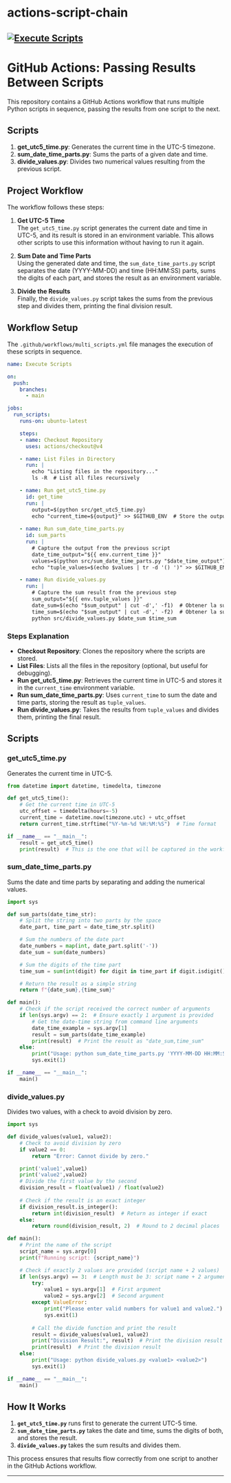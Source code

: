 # actions-script-chain
[![Execute Scripts](https://github.com/JorgeCardona/actions-script-chain/actions/workflows/multi_scripts.yml/badge.svg)](https://github.com/JorgeCardona/actions-script-chain/actions/workflows/multi_scripts.yml)
---

# GitHub Actions: Passing Results Between Scripts

This repository contains a GitHub Actions workflow that runs multiple Python scripts in sequence, passing the results from one script to the next.

## Scripts

1. **get_utc5_time.py**: Generates the current time in the UTC-5 timezone.
2. **sum_date_time_parts.py**: Sums the parts of a given date and time.
3. **divide_values.py**: Divides two numerical values resulting from the previous script.

## Project Workflow

The workflow follows these steps:

1. **Get UTC-5 Time**  
   The `get_utc5_time.py` script generates the current date and time in UTC-5, and its result is stored in an environment variable. This allows other scripts to use this information without having to run it again.

2. **Sum Date and Time Parts**  
   Using the generated date and time, the `sum_date_time_parts.py` script separates the date (YYYY-MM-DD) and time (HH:MM:SS) parts, sums the digits of each part, and stores the result as an environment variable.

3. **Divide the Results**  
   Finally, the `divide_values.py` script takes the sums from the previous step and divides them, printing the final division result.

## Workflow Setup

The `.github/workflows/multi_scripts.yml` file manages the execution of these scripts in sequence.

```yaml
name: Execute Scripts

on:
  push:
    branches:
      - main

jobs:
  run_scripts:
    runs-on: ubuntu-latest

    steps:
    - name: Checkout Repository
      uses: actions/checkout@v4

    - name: List Files in Directory
      run: |
        echo "Listing files in the repository..."
        ls -R  # List all files recursively

    - name: Run get_utc5_time.py
      id: get_time
      run: |
        output=$(python src/get_utc5_time.py)
        echo "current_time=${output}" >> $GITHUB_ENV  # Store the output in an environment variable
              
    - name: Run sum_date_time_parts.py
      id: sum_parts
      run: |
        # Capture the output from the previous script
        date_time_output="${{ env.current_time }}"
        values=$(python src/sum_date_time_parts.py "$date_time_output")
        echo "tuple_values=$(echo $values | tr -d '() ')" >> $GITHUB_ENV  # Store the output in an environment variable        

    - name: Run divide_values.py
      run: |
        # Capture the sum result from the previous step
        sum_output="${{ env.tuple_values }}"
        date_sum=$(echo "$sum_output" | cut -d',' -f1)  # Obtener la suma de la fecha
        time_sum=$(echo "$sum_output" | cut -d',' -f2)  # Obtener la suma del tiempo
        python src/divide_values.py $date_sum $time_sum
```

### Steps Explanation

- **Checkout Repository**: Clones the repository where the scripts are stored.
- **List Files**: Lists all the files in the repository (optional, but useful for debugging).
- **Run get_utc5_time.py**: Retrieves the current time in UTC-5 and stores it in the `current_time` environment variable.
- **Run sum_date_time_parts.py**: Uses `current_time` to sum the date and time parts, storing the result as `tuple_values`.
- **Run divide_values.py**: Takes the results from `tuple_values` and divides them, printing the final result.

## Scripts

### get_utc5_time.py
Generates the current time in UTC-5.

```python
from datetime import datetime, timedelta, timezone

def get_utc5_time():
    # Get the current time in UTC-5
    utc_offset = timedelta(hours=-5)
    current_time = datetime.now(timezone.utc) + utc_offset
    return current_time.strftime("%Y-%m-%d %H:%M:%S")  # Time format

if __name__ == "__main__":
    result = get_utc5_time()
    print(result)  # This is the one that will be captured in the workflow
```

### sum_date_time_parts.py
Sums the date and time parts by separating and adding the numerical values.

```python
import sys

def sum_parts(date_time_str):
    # Split the string into two parts by the space
    date_part, time_part = date_time_str.split()

    # Sum the numbers of the date part
    date_numbers = map(int, date_part.split('-'))
    date_sum = sum(date_numbers)

    # Sum the digits of the time part
    time_sum = sum(int(digit) for digit in time_part if digit.isdigit())

    # Return the result as a simple string
    return f"{date_sum},{time_sum}"

def main():
    # Check if the script received the correct number of arguments
    if len(sys.argv) == 2:  # Ensure exactly 1 argument is provided
        # Get the date-time string from command line arguments
        date_time_example = sys.argv[1]
        result = sum_parts(date_time_example)
        print(result)  # Print the result as "date_sum,time_sum"
    else:
        print("Usage: python sum_date_time_parts.py 'YYYY-MM-DD HH:MM:SS'")
        sys.exit(1)

if __name__ == "__main__":
    main()
```

### divide_values.py
Divides two values, with a check to avoid division by zero.

```python
import sys

def divide_values(value1, value2):
    # Check to avoid division by zero
    if value2 == 0:
        return "Error: Cannot divide by zero."

    print('value1',value1)
    print('value2',value2)
    # Divide the first value by the second
    division_result = float(value1) / float(value2)
    
    # Check if the result is an exact integer
    if division_result.is_integer():
        return int(division_result)  # Return as integer if exact
    else:
        return round(division_result, 2)  # Round to 2 decimal places

def main():
    # Print the name of the script
    script_name = sys.argv[0]
    print(f"Running script: {script_name}")

    # Check if exactly 2 values are provided (script name + 2 values)
    if len(sys.argv) == 3:  # Length must be 3: script name + 2 arguments
        try:
            value1 = sys.argv[1]  # First argument
            value2 = sys.argv[2]  # Second argument
        except ValueError:
            print("Please enter valid numbers for value1 and value2.")
            sys.exit(1)
        
        # Call the divide function and print the result
        result = divide_values(value1, value2)
        print("Division Result:", result)  # Print the division result
        print(result)  # Print the division result
    else:
        print("Usage: python divide_values.py <value1> <value2>")
        sys.exit(1)

if __name__ == "__main__":
    main()
```

## How It Works

1. **`get_utc5_time.py`** runs first to generate the current UTC-5 time.
2. **`sum_date_time_parts.py`** takes the date and time, sums the digits of both, and stores the result.
3. **`divide_values.py`** takes the sum results and divides them.

This process ensures that results flow correctly from one script to another in the GitHub Actions workflow.

---

